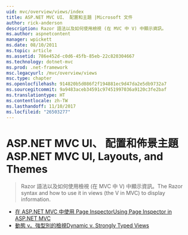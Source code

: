 ```yaml
---
uid: mvc/overview/views/index
title: ASP.NET MVC UI、 配置和主題 |Microsoft 文件
author: rick-anderson
description: Razor 語法以及如何使用檢視 (在 MVC 中 V) 中顯示資訊。
ms.author: aspnetcontent
manager: wpickett
ms.date: 08/10/2011
ms.topic: article
ms.assetid: 786e452d-c0d6-45fb-85eb-22c820304667
ms.technology: dotnet-mvc
ms.prod: .net-framework
msc.legacyurl: /mvc/overview/views
msc.type: chapter
ms.openlocfilehash: 914820b5d086f2f194881ec9d47da2e5db9732a7
ms.sourcegitcommit: 9a9483aceb34591c97451997036a9120c3fe2baf
ms.translationtype: HT
ms.contentlocale: zh-TW
ms.lasthandoff: 11/10/2017
ms.locfileid: "26503277"
---
```

<a name="aspnet-mvc-ui-layouts-and-themes"></a><span data-ttu-id="9f50a-103">ASP.NET MVC UI、 配置和佈景主題</span><span class="sxs-lookup"><span data-stu-id="9f50a-103">ASP.NET MVC UI, Layouts, and Themes</span></span>
====================
> <span data-ttu-id="9f50a-104">Razor 語法以及如何使用檢視 (在 MVC 中 V) 中顯示資訊。</span><span class="sxs-lookup"><span data-stu-id="9f50a-104">The Razor syntax and how to use it in views (the V in MVC) to display information.</span></span>


- [<span data-ttu-id="9f50a-105">在 ASP.NET MVC 中使用 Page Inspector</span><span class="sxs-lookup"><span data-stu-id="9f50a-105">Using Page Inspector in ASP.NET MVC</span></span>](using-page-inspector-in-aspnet-mvc.md)
- [<span data-ttu-id="9f50a-106">動態 v。強型別的檢視</span><span class="sxs-lookup"><span data-stu-id="9f50a-106">Dynamic v. Strongly Typed Views</span></span>](dynamic-v-strongly-typed-views.md)
